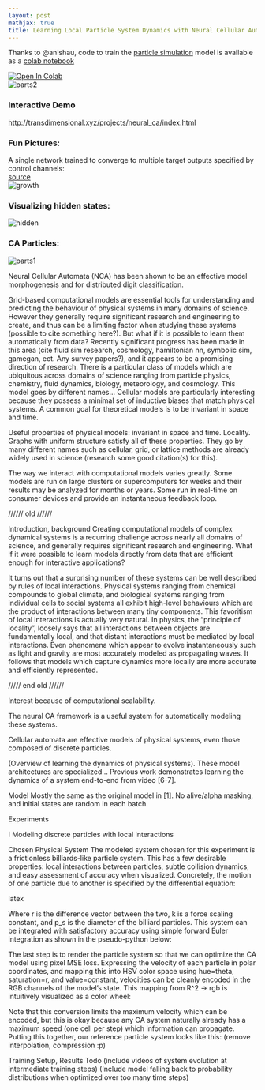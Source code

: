 ```yaml
---
layout: post
mathjax: true
title: Learning Local Particle System Dynamics with Neural Cellular Automata (Draft)
--- 
```


Thanks to @anishau, code to train the [particle simulation](http://transdimensional.xyz/projects/neural_ca/index.html) model is available as a [colab notebook](https://colab.research.google.com/drive/1XaNCLrVyp5JYXgP_glWExSUyhbV8OaWb?usp=sharing)

[![Open In Colab](https://colab.research.google.com/assets/colab-badge.svg)](https://colab.research.google.com/drive/1XaNCLrVyp5JYXgP_glWExSUyhbV8OaWb?usp=sharing)  
![parts2](https://i.imgur.com/Y6lggxE.gif)    

### Interactive Demo
http://transdimensional.xyz/projects/neural_ca/index.html  


### Fun Pictures:
A single network trained to converge to multiple target outputs specified by control channels:  
[source](CA_Basic/basic_large.py)  
![growth](https://i.imgur.com/vjrqwF2.gif)
  
### Visualizing hidden states:    
  
![hidden](https://i.imgur.com/2ApfNM3.gif)  


### CA Particles:  
![parts1](https://i.imgur.com/BD4vR9v.gif)  

Neural Cellular Automata (NCA) has been shown to be an effective model morphogenesis and for distributed digit classification. 

Grid-based computational models are essential tools for understanding and predicting the behaviour of physical systems in many domains of science. However they generally require significant research and engineering to create, and thus can be a limiting factor when studying these systems (possible to cite something here?). But what if it is possible to learn them automatically from data? Recently significant progress has been made in this area (cite fluid sim research, cosmology, hamiltonian nn, symbolic sim, gamegan, ect. Any survey papers?), and it appears to be a promising direction of research. There is a particular class of models which are ubiquitous across domains of science ranging from particle physics, chemistry, fluid dynamics, biology, meteorology, and cosmology. This model goes by different names... Cellular models are particularly interesting because they possess a minimal set of inductive biases that match physical systems. A common goal for theoretical models is to be invariant in space and time. 

Useful properties of physical models: invariant in space and time. Locality.
Graphs with uniform structure satisfy all of these properties. They go by many different names such as cellular, grid, or lattice methods are already widely used in science (research some good citation(s) for this). 

The way we interact with computational models varies greatly. Some models are run on large clusters or supercomputers for weeks and their results may be analyzed for months or years. Some run in real-time on consumer devices and provide an instantaneous feedback loop. 

////// old //////

Introduction, background
Creating computational models of complex dynamical systems is a recurring challenge across nearly all domains of science, and generally requires significant research and engineering. What if it were possible to learn models directly from data that are efficient enough for interactive applications?

It turns out that a surprising number of these systems can be well described by rules of local interactions. Physical systems ranging from chemical compounds to global climate, and biological systems ranging from individual cells to social systems all exhibit high-level behaviours which are the product of interactions between many tiny components. This favoritism of local interactions is actually very natural. In physics, the “principle of locality”, loosely says that all interactions between objects are fundamentally local, and that distant interactions must be mediated by local interactions. Even phenomena which appear to evolve instantaneously such as light and gravity are most accurately modeled as propagating waves. It follows that models which capture dynamics more locally are more accurate and efficiently represented.

///// end old //////

Interest because of computational scalability. 

The neural CA framework is a useful system for automatically modeling these systems. 

Cellular automata are effective models of physical systems, even those composed of discrete particles.

(Overview of learning the dynamics of physical systems). These model architectures are specialized...
Previous work demonstrates learning the dynamics of a system end-to-end from video [6-7].

Model
Mostly the same as the original model in [1]. No alive/alpha masking, and initial states are random in each batch.

Experiments

I
Modeling discrete particles with local interactions


Chosen Physical System
The modeled system chosen for this experiment is a frictionless billiards-like particle system. This has a few desirable properties: local interactions between particles, subtle collision dynamics, and easy assessment of accuracy when visualized. 
Concretely, the motion of one particle due to another is specified by the differential equation:

latex

Where r is the difference vector between the two, k is a force scaling constant, and p_s is the diameter of the billiard particles.
This system can be integrated with satisfactory accuracy using simple forward Euler integration as shown in the pseudo-python below:

The last step is to render the particle system so that we can optimize the CA model using pixel MSE loss. Expressing the velocity of each particle in polar coordinates, and mapping this into HSV color space using hue=theta, saturation=r, and value=constant, velocities can be cleanly encoded in the RGB channels of the model’s state. This mapping from R^2 -> rgb is intuitively visualized as a color wheel:

Note that this conversion limits the maximum velocity which can be encoded, but this is okay because any CA system naturally already has a maximum speed (one cell per step) which information can propagate.
Putting this together, our reference particle system looks like this:
(remove interpolation, compression :p)


Training Setup, Results
Todo
(include videos of system evolution at intermediate training steps)
(Include model falling back to probability distributions when optimized over too many time steps)

